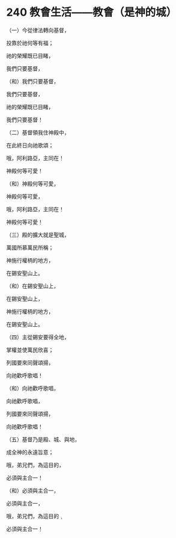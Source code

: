 # 240 教會生活——教會（是神的城）

（一）今從律法轉向基督，

投靠於祂何等有福；

祂的榮耀既已目睹，

我們只要基督，

（和）我們只要基督，

我們只要基督，

祂的榮耀既已目睹，

我們只要基督！

（二）基督領我住神殿中，

在此終日向祂歌頌；

哦，阿利路亞，主同在！

神殿何等可愛！

（和）神殿何等可愛，

神殿何等可愛，

哦，阿利路亞，主同在！

神殿何等可愛！

（三）殿的擴大就是聖城，

萬國所慕萬民所稱；

神施行權柄的地方，

在錫安聖山上。

（和）在錫安聖山上，

在錫安聖山上，

神施行權柄的地方，

在錫安聖山上。

（四）主從錫安要得全地，

掌權並使萬民欣喜；

列國要來同聲頌揚，

向祂歡呼歌唱！

（和）向祂歡呼歌唱，

向祂歡呼歌唱，

列國要來同聲頌揚，

向祂歡呼歌唱！

（五）基督乃是殿、城、與地，

成全神的永遠旨意；

哦，弟兄們，為這目的，

必須與主合一！

（和）必須與主合一，

必須與主合一，

哦，弟兄們，為這目的﹐

必須與主合一！

